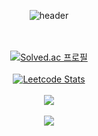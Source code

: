 <div align="center">

<!-- https://github.com/kyechan99/capsule-render -->
  ![header](https://capsule-render.vercel.app/api?type=waving&color=228be6&height=250&section=header&text=Munbin%20Lee&animation=fadeIn&fontSize=70&fontColor=fff&fontAlignY=35&desc=Studying%20Something&descSize=25)

<br><br>
[![Solved.ac
프로필](http://mazassumnida.wtf/api/v2/generate_badge?boj=3412mb)](https://solved.ac/3412mb)<br><br>
[![Leetcode Stats](https://leetcard.jacoblin.cool/Munbin-Lee)](https://leetcode.com/Munbin-Lee)<br><br>
<img src = "https://github-readme-stats.vercel.app/api/top-langs/?username=Munbin-Lee&layout=compact&hide_border=true&langs_count=6&hide=html,css" align="center"/><br><br>
<img src = "https://github-readme-stats.vercel.app/api?username=Munbin-Lee&show_icons=true&hide_border=true" align="center"/><br><br>
</div>
